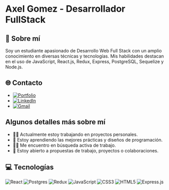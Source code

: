 # Axel Gomez - Desarrollador FullStack

## 🚀 Sobre mí
Soy un estudiante apasionado de Desarrollo Web Full Stack con un amplio conocimiento en diversas técnicas y tecnologías. Mis habilidades destacan en el uso de JavaScript, React.js, Redux, Express, PostgreSQL, Sequelize y Node.js.

## 🌐 Contacto
- [![Portfolio](https://img.shields.io/badge/my_portfolio-000?style=for-the-badge&logo=ko-fi&logoColor=white)](https://axelgomez.vercel.app/)
- [![LinkedIn](https://img.shields.io/badge/linkedin-0A66C2?style=for-the-badge&logo=linkedin&logoColor=white)](https://www.linkedin.com/in/axel-gomez-sosa/)
- [![Gmail](https://img.shields.io/badge/Gmail-D14836?style=for-the-badge&logo=gmail&logoColor=white)](mailto:axelgo.sosa@gmail.com)

## Algunos detalles más sobre mí
- 👩‍💻 Actualmente estoy trabajando en proyectos personales.
- 🧠 Estoy aprendiendo las mejores prácticas y diseños de programación.
- 👯‍♀️ Me encuentro en búsqueda activa de trabajo.
- 🤔 Estoy abierto a propuestas de trabajo, proyectos o colaboraciones.

## 💻 Tecnologías
![React](https://img.shields.io/badge/react-%2320232a.svg?style=for-the-badge&logo=react&logoColor=%2361DAFB) ![Postgres](https://img.shields.io/badge/postgres-%23316192.svg?style=for-the-badge&logo=postgresql&logoColor=white) ![Redux](https://img.shields.io/badge/redux-%23593d88.svg?style=for-the-badge&logo=redux&logoColor=white) ![JavaScript](https://img.shields.io/badge/javascript-%23323330.svg?style=for-the-badge&logo=javascript&logoColor=%23F7DF1E) ![CSS3](https://img.shields.io/badge/css3-%231572B6.svg?style=for-the-badge&logo=css3&logoColor=white) ![HTML5](https://img.shields.io/badge/html5-%23E34F26.svg?style=for-the-badge&logo=html5&logoColor=white) ![Express.js](https://img.shields.io/badge/express.js-%23404d59.svg?style=for-the-badge&logo=express&logoColor=%2361DAFB)

